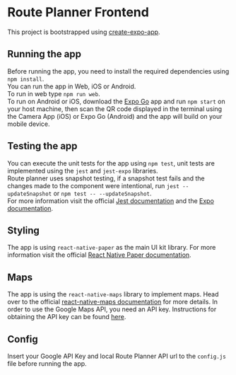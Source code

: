 # Route Planner Frontend
This project is bootstrapped using [create-expo-app](https://docs.expo.dev/workflow/glossary-of-terms/#create-expo-app).

## Running the app
Before running the app, you need to install the required dependencies using `npm install`.  
You can run the app in Web, iOS or Android.  
To run in web type `npm run web`.  
To run on Android or iOS, download the [Expo Go](https://expo.dev/client) app and run `npm start` on your host machine, then scan the QR code displayed in the terminal using the Camera App (iOS) or Expo Go (Android) and the app will build on your mobile device.

## Testing the app

You can execute the unit tests for the app using `npm test`, unit tests are implemented using the `jest` and `jest-expo` libraries.  
Route planner uses snapshot testing, if a snapshot test fails and the changes made to the component were intentional, run `jest --updateSnapshot` or `npm test -- --updateSnapshot`.  
For more information visit the official [Jest documentation](https://jestjs.io/docs/getting-started) and the [Expo documentation](https://docs.expo.dev/guides/testing-with-jest/).

## Styling
The app is using `react-native-paper` as the main UI kit library. For more information visit the official [React Native Paper documentation](https://callstack.github.io/react-native-paper/docs/guides/getting-started).

## Maps
The app is using the `react-native-maps` library to implement maps. Head over to the official [react-native-maps documentation](https://github.com/react-native-maps/react-native-maps) for more details. In order to use the Google Maps API, you need an API key. Instructions for obtaining the API key can be found [here](https://developers.google.com/maps/documentation/ios-sdk/get-api-key).

## Config
Insert your Google API Key and local Route Planner API url to the `config.js` file before running the app.
